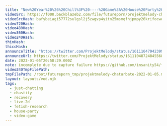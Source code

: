 ```yaml
---
title: "New%20Year%20%26%20Chill%3F%20----%20Game%3A%20House%20Party%20-%20Lovense%20Inactive"
videoSrc: https://f000.backblazeb2.com/file/futureporn/projektmelody-chaturbate-2022-01-05.mp4
videoSrcHash: bafybeiagi57772sulgsl2j5zwgvp4yitn25msmqfhjpmpy26krifocwdbi?filename=projektmelody-chaturbate-20230105T205829Z-source.mp4
video720Hash: 
video480Hash: 
video360Hash: 
video240Hash: 
thinHash: 
thiccHash: 
announceTitle: "https://twitter.com/ProjektMelody/status/1611104794239959040"
announceUrl: https://twitter.com/ProjektMelody/status/1611104872484556805
date: 2023-01-05T20:58:29.000Z
note: incomplete due to capture failure https://github.com/insanity54/futureporn/issues/94
video240TmpFilePath: 
tmpFilePath: /root/futureporn_tmp/projektmelody-chaturbate-2022-01-05.mp4
layout: layouts/vod.njk
tags:
  - just-chatting
  - chastity
  - recovery
  - live-2d
  - fetish-research
  - house-party
  - video-game
---
```

